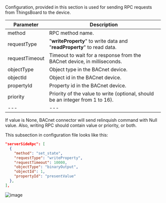 Configuration, provided in this section is used for sending RPC requests from ThingsBoard to the device.

| **Parameter**  | **Description**                                                               |
|----------------|-------------------------------------------------------------------------------|
| method         | RPC method name.                                                              |
| requestType    | "**writeProperty**" to write data and "**readProperty**" to read data.        |
| requestTimeout | Timeout to wait for a response from the BACnet device, in milliseconds.       |
| objectType     | Object type in the BACnet device.                                             |
| objectId       | Object id in the BACnet device.                                               |
| propertyId     | Property id in the BACnet device.                                             |
| priority       | Priority of the value to write (optional, should be an integer from 1 to 16). |
| ---            | ---                                                                           |

If value is None, BACnet connector will send relinquish command with Null value.
Also, writing RPC should contain value or priority, or both.

This subsection in configuration file looks like this:

```json
"serverSideRpc": [
  {
    "method": "set_state",
    "requestType": "writeProperty",
    "requestTimeout": 10000,
    "objectType": "binaryOutput",
    "objectId": 1,
    "propertyId": "presentValue"
  },
],
```

![image](https://img.thingsboard.io/gateway/bacnet-connector/bacnet-subsection-rpc-methods-advanced-1-ce.png)
